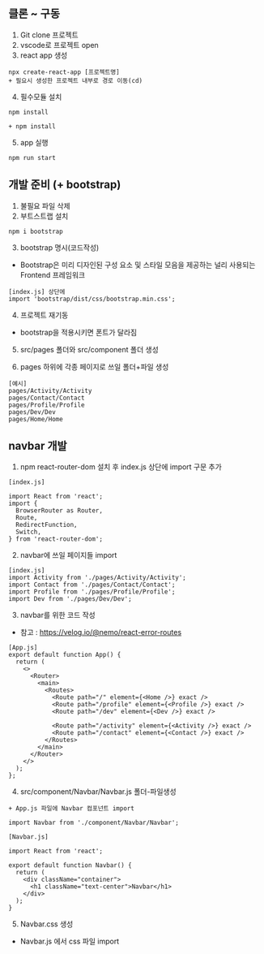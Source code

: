 ## 클론 ~ 구동

1. Git clone 프로젝트
2. vscode로 프로젝트 open
3. react app 생성

```
npx create-react-app [프로젝트명]
+ 필요시 생성한 프로젝트 내부로 경로 이동(cd)
```

4. 필수모듈 설치

```
npm install

+ npm install
```

5. app 실행

```
npm run start
```

## 개발 준비 (+ bootstrap)

1. 불필요 파일 삭제
2. 부트스트랩 설치

```
npm i bootstrap
```

3. bootstrap 명시(코드작성)

- Bootstrap은 미리 디자인된 구성 요소 및 스타일 모음을 제공하는 널리 사용되는 Frontend 프레임워크

```
[index.js] 상단에
import 'bootstrap/dist/css/bootstrap.min.css';
```

4. 프로젝트 재기동

- bootstrap을 적용시키면 폰트가 달라짐

5. src/pages 폴더와 src/component 폴더 생성

6. pages 하위에 각종 페이지로 쓰일 폴더+파일 생성

```
[예시]
pages/Activity/Activity
pages/Contact/Contact
pages/Profile/Profile
pages/Dev/Dev
pages/Home/Home
```

## navbar 개발

1. npm react-router-dom 설치 후 index.js 상단에 import 구문 추가

```
[index.js]

import React from 'react';
import {
  BrowserRouter as Router,
  Route,
  RedirectFunction,
  Switch,
} from 'react-router-dom';

```

2. navbar에 쓰일 페이지들 import

```
[index.js]
import Activity from './pages/Activity/Activity';
import Contact from './pages/Contact/Contact';
import Profile from './pages/Profile/Profile';
import Dev from './pages/Dev/Dev';
```

3. navbar를 위한 코드 작성

- 참고 : https://velog.io/@nemo/react-error-routes

```
[App.js]
export default function App() {
  return (
    <>
      <Router>
        <main>
          <Routes>
            <Route path="/" element={<Home />} exact />
            <Route path="/profile" element={<Profile />} exact />
            <Route path="/dev" element={<Dev />} exact />

            <Route path="/activity" element={<Activity />} exact />
            <Route path="/contact" element={<Contact />} exact />
          </Routes>
        </main>
      </Router>
    </>
  );
};
```

4. src/component/Navbar/Navbar.js 폴더-파일생성

```
+ App.js 파일에 Navbar 컴포넌트 import

import Navbar from './component/Navbar/Navbar';
```

```
[Navbar.js]

import React from 'react';

export default function Navbar() {
  return (
    <div className="container">
      <h1 className="text-center">Navbar</h1>
    </div>
  );
}

```

5. Navbar.css 생성

- Navbar.js 에서 css 파일 import
